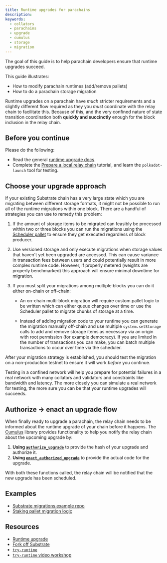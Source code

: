 ```yaml
---
title: Runtime upgrades for parachains
description:
keywords:
  - collators
  - parachains
  - upgrade
  - cumulus
  - storage
  - migration
---
```


The goal of this guide is to help parachain developers ensure that runtime upgrades succeed.

This guide illustrates:

- How to modify parachain runtimes (add/remove pallets)
- How to do a parachain storage migration

Runtime upgrades on a parachain have _much_ stricter requirements and a slightly different flow required as they you _must_ coordinate with the relay chain to facilitate this.
Because of this, and the very confined nature of state transition coordination both **quickly and succinctly** enough for the block inclusion in the relay chain.

## Before you continue

Please do the following:

- Read the general [runtime upgrade docs](/build/upgrade).
- Complete the [Prepare a local relay chain](/tutorials/connect-parachains-to-a-network/prepare-a-local-relay-chain) tutorial, and learn the `polkadot-launch` tool for testing.

## Choose your upgrade approach

If your existing Substrate chain has a very large state which you are migrating between different storage formats, it might not be possible to run all of the runtime migrations within one block.
There are a handful of strategies you can use to remedy this problem:

1. If the amount of storage items to be migrated can feasibly be processed within two or three blocks you can run the migrations using the [Scheduler pallet](https://github.com/paritytech/substrate/tree/master/frame/scheduler) to ensure they get executed regardless of block producer.

1. Use versioned storage and only execute migrations when storage values that haven't yet been upgraded are accessed.
   This can cause variance in transaction fees between users and could potentially result in more complex runtime code.
   However, if properly metered (weights are properly benchmarked) this approach will ensure minimal downtime for migration.

1. If you must split your migrations among multiple blocks you can do it either on-chain or off-chain:

   - An on-chain multi-block migration will require custom pallet logic to be written which can either queue changes over time or use the Scheduler pallet to migrate chunks of storage at a time.

   - Instead of adding migration code to your runtime you can generate the migration manually off-chain and use multiple `system.setStorage` calls to add and remove storage items as necessary via an origin with root permission (for example democracy).
     If you are limited in the number of transactions you can make, you can batch multiple transactions to occur over time via the scheduler.

After your migration strategy is established, you should test the migration on a non-production testnet to ensure it will work _before_ you continue.

Testing in a confined network will help you prepare for potential failures in a real network with many collators and validators and constraints like bandwidth and latency.
The more closely you can simulate a real network for testing, the more sure you can be that your runtime upgrades will succeeds.

## Authorize -> enact an upgrade flow

When finally ready to upgrade a parachain, the relay chain needs to be informed about the runtime upgrade of your chain before it happens.
The [Cumulus](https://github.com/paritytech/cumulus#cumulus-cloud) library provides functionality to help you notify the relay chain about the upcoming upgrade by:

1. **Using [`authorize_upgrade`](https://paritytech.github.io/cumulus/cumulus_pallet_parachain_system/pallet/struct.Pallet.html#method.authorize_upgrade)** to provide the hash of your upgrade and authorize it.
1. **Using [`enact_authorized_upgrade`](https://paritytech.github.io/cumulus/cumulus_pallet_parachain_system/pallet/struct.Pallet.html#method.enact_authorized_upgrade)** to provide the actual code for the upgrade.

With both these functions called, the relay chain will be notified that the new upgrade has been scheduled.

## Examples

- [Substrate migrations example repo](https://github.com/apopiak/substrate-migrations)
- [Staking pallet migration logic](https://github.com/paritytech/substrate/blob/6be513d663836c5c5b8a436f5712402a1c5365a3/frame/staking/src/lib.rs#L757)

## Resources

- [Runtime upgrade](/build/upgrade)
- [Fork off Substrate](https://github.com/maxsam4/fork-off-substrate)
- [`try-runtime`](/reference/command-line-tools/try-runtime)
- [`try-runtime` video workshop](https://www.crowdcast.io/e/substrate-seminar/41)
